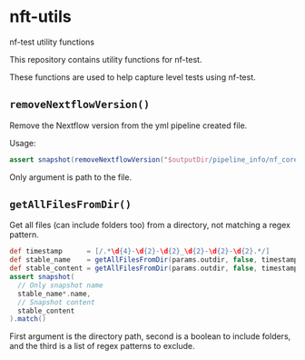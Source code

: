 # nft-utils

nf-test utility functions

This repository contains utility functions for nf-test.

These functions are used to help capture level tests using nf-test.

## `removeNextflowVersion()`

Remove the Nextflow version from the yml pipeline created file.

Usage:

```groovy
assert snapshot(removeNextflowVersion("$outputDir/pipeline_info/nf_core_pipeline_software_mqc_versions.yml")).match()
```

Only argument is path to the file.

## `getAllFilesFromDir()`

Get all files (can include folders too) from a directory, not matching a regex pattern.

```groovy
def timestamp      = [/.*\d{4}-\d{2}-\d{2}_\d{2}-\d{2}-\d{2}.*/]
def stable_name    = getAllFilesFromDir(params.outdir, false, timestamp)
def stable_content = getAllFilesFromDir(params.outdir, false, timestamp + [/stable_name\.txt/] )
assert snapshot(
  // Only snapshot name
  stable_name*.name,
  // Snapshot content
  stable_content
).match()
```

First argument is the directory path, second is a boolean to include folders, and the third is a list of regex patterns to exclude.
